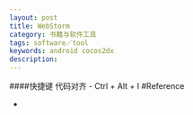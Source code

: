 ```yaml
---
layout: post
title: WebStorm
category: 书籍与软件工具
tags: software／tool
keywords: android cocos2dx
description: 
---
```


####快捷键
代码对齐 - Ctrl + Alt + I
#Reference

* []()
